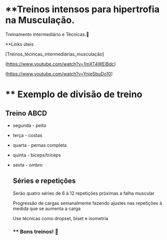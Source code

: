 # **Treinos intensos para hipertrofia na Musculação.
Treinamento intermediário e Técnicas.:muscle:

**Links úteis

[Treinos_técincas_intermediárias_musculação]

(https://www.youtube.com/watch?v=1mXT4WEiBdc)

(https://www.youtube.com/watch?v=YnjeSbuDo10)

# ** Exemplo de divisão de treino  

## Treino 	ABCD  

- segunda - peito

- terça - costas

- quarta - pernas completa

- quinta - bíceps/tríceps

- sexta - ombro  

  ## Séries e repetições  

  Serão quatro séries de 6 á 12 repetições próximas a falha muscular  

  Progressão de cargas semanalmente fazendo ajustes nas repetições á medida que se aumenta a carga  

  Use técnicas como dropset, biset e isometria  

  

  ### ** Bons treinos! :muscle: 

  

  

